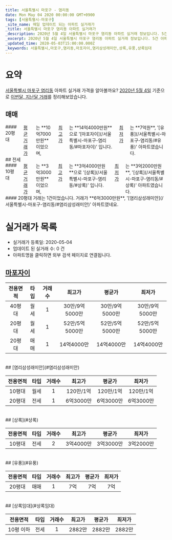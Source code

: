 ```yaml
---
title: 서울특별시 마포구 - 염리동
date: Mon May 04 2020 00:00:00 GMT+0900
tags: [서울특별시-마포구]
_site_name: 매일 업데이트 되는 아파트 실거래가
_title: 서울특별시 마포구 염리동 아파트 실거래가
_description: 2020년 5월 4일 서울특별시 마포구 염리동 아파트 실거래 정보입니다. 5건 아파트 정보가 있습니다.
_excerpt: 2020년 5월 4일 서울특별시 마포구 염리동 아파트 실거래 정보입니다. 5건 아파트 정보가 있습니다.
_updated_time: 2020-05-03T15:00:00.000Z
_keywords: 서울특별시,마포구,염리동,마포자이,염리삼성래미안,상록,유풍,상록임대
---
```





# 요약
<ins>서울특별시 마포구 염리동</ins> 아파트 실거래 가격을 알아볼까요? <ins>2020년 5월 4일</ins> 기준으로 <ins>이번달, 지난달 거래</ins>를 정리해보았습니다.

## 매매
<div class="container">
<div class="twelve columns" markdown="1">
#### 20평대
<ins>평균 거래가</ins>는 **10억7000만원**이었으며, <ins>최고가</ins>는 **14억4000만원**으로 '[마포자이](/서울특별시-마포구-염리동/#마포자이)' 입니다. <ins>최저가</ins>는 **7억원**, '[유풍](/서울특별시-마포구-염리동/#유풍)' 아파트였습니다.
</div>
</div>
## 전세
<div class="container">
<div class="six columns" markdown="1">
#### 10평대
<ins>평균 거래가</ins>는 **3억3000만원**이었으며, <ins>최고가</ins>는 **3억4000만원**으로 '[상록](/서울특별시-마포구-염리동/#상록)' 입니다. <ins>최저가</ins>는 **3억2000만원**, '[상록](/서울특별시-마포구-염리동/#상록)' 아파트였습니다.
</div>
<div class="six columns" markdown="1">
#### 20평대
거래는 1건이었습니다. 거래가 **6억3000만원**, '[염리삼성래미안](/서울특별시-마포구-염리동/#염리삼성래미안)' 아파트였네요.
</div>
</div>



# 실거래가 목록
- 실거래가 등록일: 2020-05-04
- 업데이트 된 실거래 수: 0 건
- 아파트명을 클릭하면 외부 검색 페이지로 연결됩니다.

## [마포자이](#마포자이)

|전용면적|타입|거래수|최고가|평균가|최저가|
|:---:|:---:|:---:|:---:|:---:|:---:|
|40평대|<span class="deal-type-3">월세</span>|1|30만/9억5000만|30만/9억5000만|30만/9억5000만|
|20평대|<span class="deal-type-3">월세</span>|1|52만/5억5000만|52만/5억5000만|52만/5억5000만|
|20평대|<span class="deal-type-1">매매</span>|1|14억4000만|14억4000만|14억4000만|

<br/>
## [염리삼성래미안](#염리삼성래미안)

|전용면적|타입|거래수|최고가|평균가|최저가|
|:---:|:---:|:---:|:---:|:---:|:---:|
|10평대|<span class="deal-type-3">월세</span>|1|120만/1억|120만/1억|120만/1억|
|20평대|<span class="deal-type-2">전세</span>|1|6억3000만|6억3000만|6억3000만|

<br/>
## [상록](#상록)

|전용면적|타입|거래수|최고가|평균가|최저가|
|:---:|:---:|:---:|:---:|:---:|:---:|
|10평대|<span class="deal-type-2">전세</span>|2|3억4000만|3억3000만|3억2000만|

<br/>
## [유풍](#유풍)

|전용면적|타입|거래수|최고가|평균가|최저가|
|:---:|:---:|:---:|:---:|:---:|:---:|
|20평대|<span class="deal-type-1">매매</span>|1|7억|7억|7억|

<br/>
## [상록임대](#상록임대)

|전용면적|타입|거래수|최고가|평균가|최저가|
|:---:|:---:|:---:|:---:|:---:|:---:|
|10평 이하|<span class="deal-type-2">전세</span>|1|2882만|2882만|2882만|

<br/>



